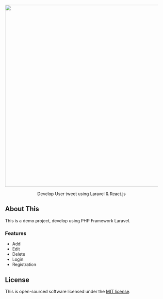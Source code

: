 <p align="center"><a href="https://laravel.com" target="_blank">
<img src="https://dev-mamun.github.io/laravel-chirper/public/tweet.png" width="600"></a></p>

<p align="center">
Develop User tweet using Laravel & React.js
</p>

## About This

This is a demo project, develop using PHP Framework Laravel.

### Features

- Add
- Edit
- Delete
- Login
- Registration


## License

This is open-sourced software licensed under the [MIT license](https://opensource.org/licenses/MIT).
